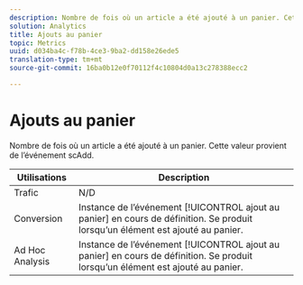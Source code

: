 ```yaml
---
description: Nombre de fois où un article a été ajouté à un panier. Cette valeur provient de l’événement scAdd.
solution: Analytics
title: Ajouts au panier
topic: Metrics
uuid: d034ba4c-f78b-4ce3-9ba2-dd158e26ede5
translation-type: tm+mt
source-git-commit: 16ba0b12e0f70112f4c10804d0a13c278388ecc2

---
```



# Ajouts au panier

Nombre de fois où un article a été ajouté à un panier. Cette valeur provient de l’événement scAdd.

| Utilisations | Description |
|---|---|
| Trafic | N/D |
| Conversion | Instance de l’événement [!UICONTROL ajout au panier] en cours de définition. Se produit lorsqu’un élément est ajouté au panier. |
| Ad Hoc Analysis | Instance de l’événement [!UICONTROL ajout au panier] en cours de définition. Se produit lorsqu’un élément est ajouté au panier. |

